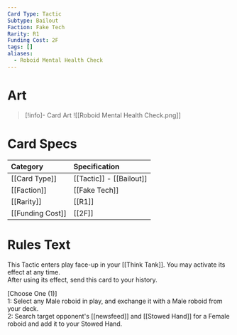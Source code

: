 ```yaml
---
Card Type: Tactic
Subtype: Bailout
Faction: Fake Tech
Rarity: R1
Funding Cost: 2F
tags: []
aliases:
  - Roboid Mental Health Check
---
```

# Art

> [!info]- Card Art
> ![[Roboid Mental Health Check.png]]

# Card Specs

| Category | Specification| 
| :--- | :--- |
| [[Card Type]] | [[Tactic]] - [[Bailout]] |  
| [[Faction]] | [[Fake Tech]] | 
| [[Rarity]] | [[R1]] |  
| [[Funding Cost]] | [[2F]] | 

# Rules Text  

This Tactic enters play face-up in your [[Think Tank]]. You may activate its effect at any time.  
After using its effect, send this card to your history.  

[Choose One (1)]  
1: Select any Male roboid in play, and exchange it with a Male roboid from your deck.  
2: Search target opponent's [[newsfeed]] and [[Stowed Hand]] for a Female roboid and add it to your Stowed Hand.  

